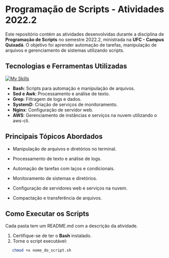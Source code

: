 # Programação de Scripts - Atividades 2022.2

Este repositório contém as atividades desenvolvidas durante a disciplina de **Programação de Scripts** no semestre 2022.2, ministrada na **UFC - Campus Quixadá**. O objetivo foi aprender automação de tarefas, manipulação de arquivos e gerenciamento de sistemas utilizando scripts.

## Tecnologias e Ferramentas Utilizadas

[![My Skills](https://skillicons.dev/icons?i=linux,bash,nginx,aws)](https://skillicons.dev)

- **Bash**: Scripts para automação e manipulação de arquivos.
- **Sed e Awk**: Processamento e análise de texto.
- **Grep**: Filtragem de logs e dados.
- **SystemD**: Criação de serviços de monitoramento.
- **Nginx**: Configuração de servidor web.
- **AWS**: Gerenciamento de instâncias e serviços na nuvem utilizando o aws-cli.

## Principais Tópicos Abordados

- Manipulação de arquivos e diretórios no terminal.
- Processamento de texto e análise de logs.
- Automação de tarefas com laços e condicionais.
- Monitoramento de sistemas e diretórios.
- Configuração de servidores web e serviços na nuvem.
  
- Compactação e transferência de arquivos.

## Como Executar os Scripts

Cada pasta tem um README.md com a descrição da atividade.

1. Certifique-se de ter o **Bash** instalado.
2. Torne o script executável:

```bash
   chmod +x nome_do_script.sh
```
